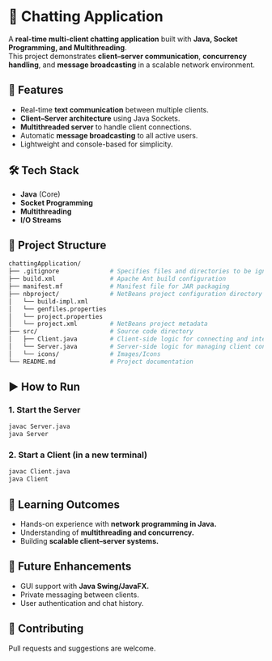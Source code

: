 # 💬 Chatting Application

A **real-time multi-client chatting application** built with **Java, Socket Programming, and Multithreading**.  
This project demonstrates **client–server communication**, **concurrency handling**, and **message broadcasting** in a scalable network environment.


## 🚀 Features
- Real-time **text communication** between multiple clients.  
- **Client–Server architecture** using Java Sockets.  
- **Multithreaded server** to handle client connections.  
- Automatic **message broadcasting** to all active users.  
- Lightweight and console-based for simplicity.  


## 🛠️ Tech Stack
- **Java** (Core)  
- **Socket Programming**  
- **Multithreading**  
- **I/O Streams**


## 📂 Project Structure
```bash
chattingApplication/
├── .gitignore              # Specifies files and directories to be ignored by Git
├── build.xml               # Apache Ant build configuration
├── manifest.mf             # Manifest file for JAR packaging
├── nbproject/              # NetBeans project configuration directory
│   └── build-impl.xml
│   └── genfiles.properties
│   └── project.properties         
│   └── project.xml         # NetBeans project metadata
├── src/                    # Source code directory
│   ├── Client.java         # Client-side logic for connecting and interacting with the server
│   └── Server.java         # Server-side logic for managing client connections and message broadcasting
│   └── icons/              # Images/Icons
└── README.md               # Project documentation
```


## ▶️ How to Run

### 1. Start the Server
```bash
javac Server.java
java Server
```
### 2. Start a Client (in a new terminal)
```bash
javac Client.java
java Client
```


## 🎯 Learning Outcomes

- Hands-on experience with **network programming in Java.**
- Understanding of **multithreading and concurrency.**
- Building **scalable client–server systems.**


## 📌 Future Enhancements

- GUI support with **Java Swing/JavaFX.**
- Private messaging between clients.
- User authentication and chat history.


## 🤝 Contributing

Pull requests and suggestions are welcome.
